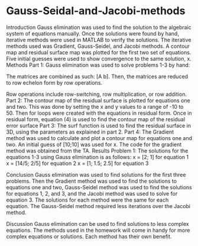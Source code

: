# Gauss-Seidal-and-Jacobi-methods
Introduction
Gauss elimination was used to find the solution to the algebraic system of equations manually.
Once the solutions were found by hand, iterative methods were used in MATLAB to verify the
solutions. The iterative methods used was Gradient, Gauss-Seidel, and Jacobi methods. A
contour map and residual surface map was plotted for the first two set of equations. Five initial
guesses were used to show convergence to the same solution, x.
Methods
Part 1:
Gauss elimination was used to solve problems 1-3 by hand:

The matrices are combined as such: [A b]. Then, the matrices are reduced to row echelon form
by row operations.

Row operations include row-switching, row multiplication, or row addition.
Part 2:
The contour map of the residual surface is plotted for equations one and two. This was done by
setting the x and y values to a range of -10 to 50. Then for loops were created with the equations
in residual form. Once in residual form, equation (4) is used to find the contour map of the
residual error surface
Part 3:
The surf function is used to find the residual surface in 3D, using the parameters as explained in
part 2.
Part 4:
The Gradient method was used to calculate and plot a contour map for equations one and two.
An initial guess of [10;10] was used for x. The code for the gradient method was obtained from
the TA.
Results
Problem 1:
The solutions for the equations 1-3 using Gauss elimination is as follows:
x = [2; 1] for equation 1
x = [14/5; 2/5] for equation 2
x = [1; 1.5; 2.5] for equation 3

Conclusion
Gauss elimination was used to find solutions for the first three problems. Then the Gradient
method was used to find the solutions to equations one and two, Gauss-Seidel method was used
to find the solutions for equations 1, 2, and 3, and the Jacobi method was used to solve for
equation 3. The solutions for each method were the same for each equation. The Gauss-Seidel
method required less iterations over the Jacobi method.

Discussion
Gauss elimination can be used to find solutions to less complex equations. The methods used in
the homework will come in handy for more complex equations or solutions. Each method has
their own benefit.

